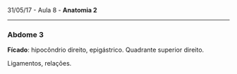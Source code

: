 31/05/17 - Aula 8 - **Anatomia 2**

---

### Abdome 3

**Fícado**: hipocôndrio direito, epigástrico. Quadrante superior direito.

Ligamentos, relações.





